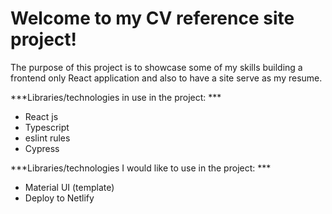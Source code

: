 # Welcome to my CV reference site project!

The purpose of this project is to showcase some of my skills building a frontend only React application 
and also to have a site serve as my resume.

***Libraries/technologies in use in the project: ***
- React js
- Typescript
- eslint rules
- Cypress

***Libraries/technologies I would like to use in the project: ***
- Material UI (template)
- Deploy to Netlify
